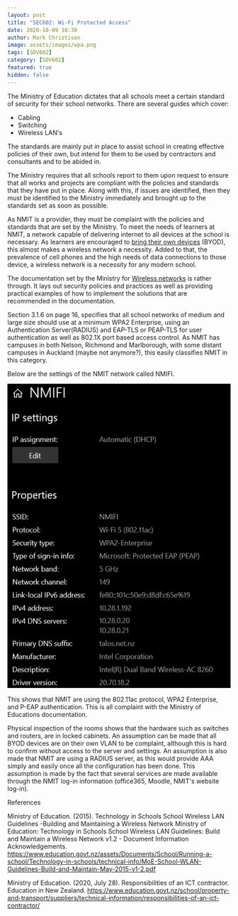 ```yaml
---
layout: post
title: "SEC602: Wi-Fi Protected Access"
date: 2020-10-09 10:30
author: Mark Christison
image: assets/images/wpa.png
tags: [SDV602]
category: [SDV602]
featured: true
hidden: false
---
```


The Ministry of Education dictates that all schools meet a certain standard of security for their school networks. There are several guides which cover:

- Cabling
- Switching
- Wireless LAN's

The standards are mainly put in place to assist school in creating effective policies of their own, but intend for them to be used by contractors and consultants and to be abided in.

The Ministry requires that all schools report to them upon request to ensure that all works and projects are compliant with the policies and standards that they have put in place. Along with this, if issues are identified, then they must be identified to the Ministry immediately and brought up to the standards set as soon as possible.

As NMIT is a provider, they must be complaint with the policies and standards that are set by the Ministry. To meet the needs of learners at NMIT, a network capable of delivering internet to all devices at the school is necessary. As learners are encouraged to [bring their own devices](https://support.nmit.ac.nz/kb/articles/what-are-the-bring-your-own-device-byod-specifications) (BYOD), this almost makes a wireless network a necessity. Added to that, the prevalence of cell phones and the high needs of data connections to those device, a wireless network is a necessity for any modern school.

The documentation set by the Ministry for [Wireless networks](https://www.education.govt.nz/assets/Documents/School/Running-a-school/Technology-in-schools/technical-info/MoE-School-WLAN-Guidelines-Build-and-Maintain-May-2015-v1-2.pdf) is rather through. It lays out security policies and practices as well as providing practical examples of how to implement the solutions that are recommended in the documentation.

Section 3.1.6 on page 16, specifies that all school networks of medium and large size should use at a minimum WPA2 Enterprise, using an Authentication Server(RADIUS) and EAP-TLS or PEAP-TLS for user authentication as well as 802.1X port based access control. As NMIT has campuses in both Nelson, Richmond and Marlborough, with some distant campuses in Auckland (maybe not anymore?), this easily classifies NMIT in this category.

Below are the settings of the NMIT network called NMIFI.

![NMIFI-IP-settings](/assets/images/NMIFI-IP-settings.png)

This shows that NMIT are using the 802.11ac protocol, WPA2 Enterprise, and P-EAP authentication. This is all complaint with the Ministry of Educations documentation.

Physical inspection of the rooms shows that the hardware such as switches and routers, are in locked cabinets. An assumption can be made that all BYOD devices are on their own VLAN to be complaint, although this is hard to confirm without access to the server and settings. An assumption is also made that NMIT are using a RADIUS server, as this would provide AAA simply and easily once all the configuration has been done. This assumption is made by the fact that several services are made available through the NMIT log-in information (office365, Moodle, NMIT's website log-in).

References

Ministry of Education. (2015). Technology in Schools School Wireless LAN Guidelines -Building and Maintaining a Wireless Network Ministry of Education: Technology in Schools School Wireless LAN Guidelines: Build and Maintain a Wireless Network v1.2 - Document Information Acknowledgements. https://www.education.govt.nz/assets/Documents/School/Running-a-school/Technology-in-schools/technical-info/MoE-School-WLAN-Guidelines-Build-and-Maintain-May-2015-v1-2.pdf

Ministry of Education. (2020, July 28). Responsibilities of an ICT contractor. Education in New Zealand. https://www.education.govt.nz/school/property-and-transport/suppliers/technical-information/responsibilities-of-an-ict-contractor/
